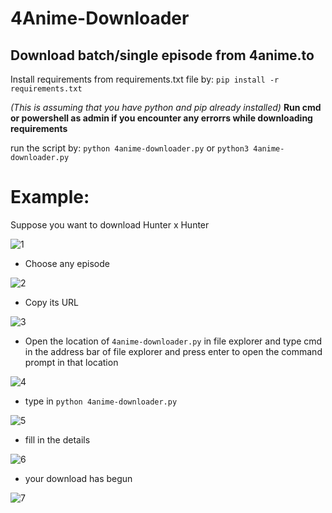 # 4Anime-Downloader
## Download batch/single episode from 4anime.to

Install requirements from requirements.txt file by:
`pip install -r requirements.txt`

*(This is assuming that you have python and pip already installed)*
**Run cmd or powershell as admin if you encounter any errorrs while downloading requirements**

run the script by:
`python 4anime-downloader.py`
 or 
`python3 4anime-downloader.py`

# Example:
Suppose you want to download Hunter x Hunter

![1](https://cdn.discordapp.com/attachments/762973053973823499/770878132709621770/unknown.png)

- Choose any episode

![2](https://cdn.discordapp.com/attachments/762973053973823499/770880580467949609/unknown.png)

- Copy its URL

![3](https://cdn.discordapp.com/attachments/762973053973823499/770881160808103946/unknown.png)

- Open the location of `4anime-downloader.py` in file explorer and type cmd in the address bar of file explorer and press enter to open the command prompt in that location

![4](https://cdn.discordapp.com/attachments/762973053973823499/770881969172119592/unknown.png)

- type in `python 4anime-downloader.py`

![5](https://cdn.discordapp.com/attachments/762973053973823499/770882237788979220/unknown.png)

- fill in the details

![6](https://cdn.discordapp.com/attachments/762973053973823499/770884030010884147/unknown.png)

- your download has begun

![7](https://cdn.discordapp.com/attachments/762973053973823499/770884082519244830/unknown.png)
